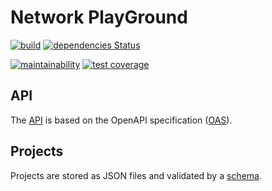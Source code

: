 # Network PlayGround

[![build](https://travis-ci.org/zijpn/npg-server.svg?branch=master)](https://travis-ci.org/zijpn/npg-server)
[![dependencies Status](https://david-dm.org/zijpn/npg-server/status.svg)](https://david-dm.org/zijpn/npg-server)

[![maintainability](https://api.codeclimate.com/v1/badges/975c607f39e3d921a7aa/maintainability)](https://codeclimate.com/github/zijpn/npg-server/maintainability)
[![test coverage](https://api.codeclimate.com/v1/badges/975c607f39e3d921a7aa/test_coverage)](https://codeclimate.com/github/zijpn/npg-server/test_coverage)

## API

The [API] is based on the OpenAPI specification ([OAS]).

## Projects

Projects are stored as JSON files and validated by a [schema].

[API]: https://app.swaggerhub.com/apis/npg/server/1.0.0
[OAS]: https://github.com/OAI/OpenAPI-Specification/blob/master/versions/3.0.0.md
[schema]: https://spacetelescope.github.io/understanding-json-schema/
